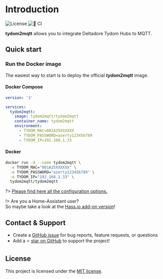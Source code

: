 # Introduction

![License](https://img.shields.io/github/license/tydom2mqtt/tydom2mqtt)
![🤖 CI](https://github.com/tydom2mqtt/tydom2mqtt/actions/workflows/ci.yaml/badge.svg)

**tydom2mqtt** allows you to integrate Deltadore Tydom Hubs to MQTT.

## Quick start

### Run the Docker image
The easiest way to start is to deploy the official _**tydom2mqtt**_ image.

<!-- tabs:start -->
#### **Docker Compose**
```yaml
version: '3'

services:
  tydom2mqtt:
    image: tydom2mqtt/tydom2mqtt
    container_name: tydom2mqtt
    environment:
      - TYDOM_MAC=001A25XXXXXX
      - TYDOM_PASSWORD=azerty123456789
      - TYDOM_IP=192.168.1.33
```
#### **Docker**
```bash
docker run -d --name tydom2mqtt \
  -e TYDOM_MAC="001A25XXXXXX" \
  -e TYDOM_PASSWORD="azerty123456789" \
  -e TYDOM_IP="192.168.1.33" \  
  tydom2mqtt/tydom2mqtt
```
<!-- tabs:end -->

?> [Please find here all the configuration options.](/configuration/)

!> Are you a Home-Assistant user? \
So maybe take a look at the [Hass.io add-on version](/hass/)!
## Contact & Support

- Create a [GitHub issue](https://github.com/tydom2mqtt/tydom2mqtt/issues) for bug reports, feature requests, or questions
- Add a ⭐️ [star on GitHub](https://github.com/tydom2mqtt/tydom2mqtt) to support the project!

## License

This project is licensed under the [MIT license](https://github.com/tydom2mqtt/tydom2mqtt/blob/master/LICENSE).

<!-- GitHub Buttons -->
<script async defer src="https://buttons.github.io/buttons.js"></script>
